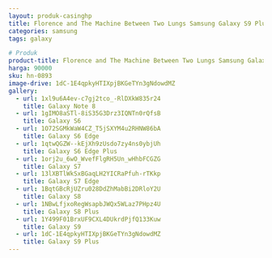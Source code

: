 ```yaml
---
layout: produk-casinghp
title: Florence and The Machine Between Two Lungs Samsung Galaxy S9 Plus Case
categories: samsung
tags: galaxy

# Produk
product-title: Florence and The Machine Between Two Lungs Samsung Galaxy S9 Plus Case
harga: 90000
sku: hn-0893
image-drive: 1dC-1E4qpkyHTIXpjBKGeTYn3gNdowdMZ
gallery:
  - url: 1xl9u6A4ev-c7gj2tco_-RlDXkW835r24
    title: Galaxy Note 8
  - url: 1gIMO8aSTl-8iS35G3Drz3IQNTn0rQfsB
    title: Galaxy S6
  - url: 1O72SGMkWaW4CZ_T5jSXYM4u2RHNW86bA
    title: Galaxy S6 Edge
  - url: 1qtwQGZW--kEjXh9zUsdo7zy4ns0ybjUh
    title: Galaxy S6 Edge Plus
  - url: 1orj2u_6wO_WvefFlgRH5Un_wHhbFCGZG
    title: Galaxy S7
  - url: 13lXBTlWkSxBGaqLH2YICRaPfuh-rTKkp
    title: Galaxy S7 Edge
  - url: 1BqtGBcRjUZru028DdZhMabBi2DRloY2U
    title: Galaxy S8
  - url: 1NBwLfjxoRegWsapbJWQx5WLaz7PHpz4U
    title: Galaxy S8 Plus
  - url: 1Y499F01BrxUF9CXL4DUkrdPjfQ133Kuw
    title: Galaxy S9
  - url: 1dC-1E4qpkyHTIXpjBKGeTYn3gNdowdMZ
    title: Galaxy S9 Plus
---
```

